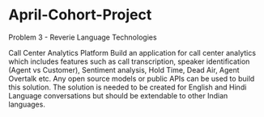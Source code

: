 # April-Cohort-Project
Problem 3 - Reverie Language Technologies

Call Center Analytics Platform
Build an application for call center analytics which includes features such as call transcription, speaker
identification (Agent vs Customer), Sentiment analysis, Hold Time, Dead Air, Agent Overtalk etc.
Any open source models or public APIs can be used to build this solution.
The solution is needed to be created for English and Hindi Language conversations but should be
extendable to other Indian languages.